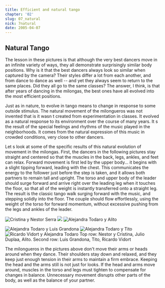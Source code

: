 ```yaml
---
title: Efficient and natural tango
chapter: '02'
slug: 07_natural
nick: 7natural
date: 2005-04-07
---
```


## Natural Tango

The lesson in these pictures is that although the very best dancers move in an infinite variety of ways, they all demonstrate surprisingly similar body positions. Why is it that the best dancers always look so similar when captured by the camera? Their styles differ a lot from each another, and from dance to dance as well -- and yet they always seem to return to the same places. Did they all go to the same classes? The answer, I think, is that after years of dancing in the milongas, the best ones have all evolved into the most efficient positions.

Just as in nature, to  evolve  in tango means to change in response to some outside stimulus. The natural movement of the milongueros was not  invented  that is it wasn t created from experimentation in classes. It evolved as a natural response to its environment over the course of many years. It s the result of the special feelings and rhythms of the music played in the neighborhoods. It comes from the natural expression of this music in crowded conditions, very close to other dancers.

Let s look at some of the specific results of this natural evolution of movement in the milongas. First, the dancers in the following pictures stay straight and centered so that the muscles in the back, legs, ankles, and feet can relax. Forward movement is first led by the upper body... it begins with a slight tipping forward, leading with the chest. This communicates the energy to the follower just before the step is taken, and it allows both partners to remain tall and upright. The torso and upper body of the leader should surge forward and arrive right over the leading leg when it touches the floor, so that all of the weight is instantly transferred onto a straight leg. The result is the classic tango walk surging forward with the music, and stepping solidly into the floor. The couple should flow effortlessly, using the weight of the torso for forward momentum, without excessive pushing from the legs and ankles of the leader.


![Cristina y Nestor Serra](/2_pics/7natural/image003.jpg)
![](/2_pics/7natural/image005.jpg)
![Alejandra Todaro y Alito](/2_pics/7natural/image004.jpg)


![Alejandra Todaro y Luis Grandona](/2_pics/7natural/image006.jpg)
![Alejandra Todaro y Tito](/2_pics/7natural/image016.jpg)
![Ricardo Vidort y Alejandra Todaro](/2_pics/7natural/image017.jpg)
Top row: Nestor y Cristina, Julio Duplaa, Alito. Second row: Luis Grandona, Tito, Ricardo Vidort

The milongueros in the pictures above don't move their arms or heads around when they dance. Their shoulders stay down and relaxed, and they keep just enough tension in their arms to maintain a firm embrace. Keeping the head and the arms still is not just for looks. If the head and arms move around, muscles in the torso and legs must tighten to compensate for changes in balance. Unnecessary movement disrupts other parts of the body, as well as the balance of your partner.
